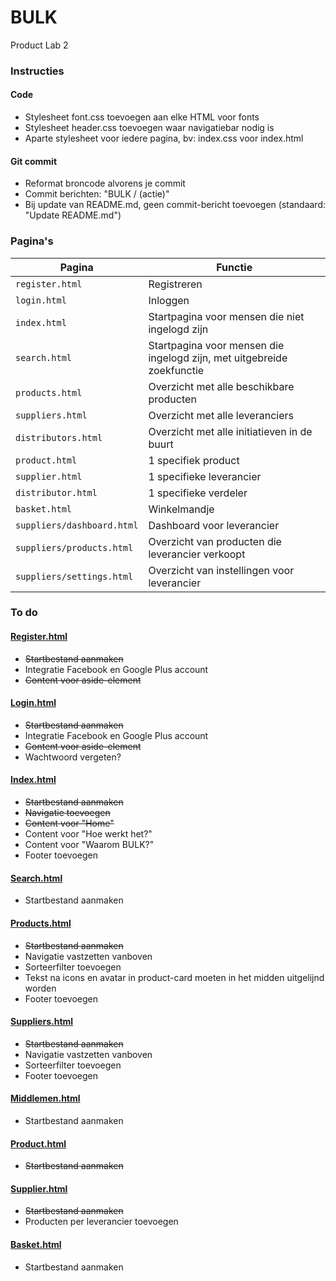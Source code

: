 # BULK
Product Lab 2

### Instructies

#### Code
* Stylesheet font.css toevoegen aan elke HTML voor fonts
* Stylesheet header.css toevoegen waar navigatiebar nodig is
* Aparte stylesheet voor iedere pagina, bv: index.css voor index.html

#### Git commit
* Reformat broncode alvorens je commit
* Commit berichten: "BULK / (actie)"
* Bij update van README.md, geen commit-bericht toevoegen (standaard: "Update README.md")

### Pagina's

Pagina | Functie
--- | ---
`register.html` | Registreren
`login.html` | Inloggen
`index.html` | Startpagina voor mensen die niet ingelogd zijn
`search.html` | Startpagina voor mensen die ingelogd zijn, met uitgebreide zoekfunctie
`products.html` | Overzicht met alle beschikbare producten
`suppliers.html`| Overzicht met alle leveranciers
`distributors.html` | Overzicht met alle initiatieven in de buurt
`product.html`| 1 specifiek product
`supplier.html`| 1 specifieke leverancier
`distributor.html` | 1 specifieke verdeler
`basket.html`| Winkelmandje
`suppliers/dashboard.html`| Dashboard voor leverancier
`suppliers/products.html`| Overzicht van producten die leverancier verkoopt
`suppliers/settings.html`| Overzicht van instellingen voor leverancier


### To do

#### [Register.html](https://lorientheunissen.github.io/bulk/register.html)
* ~~Startbestand aanmaken~~
* Integratie Facebook en Google Plus account
* ~~Content voor aside-element~~

#### [Login.html](https://lorientheunissen.github.io/bulk/login.html)
* ~~Startbestand aanmaken~~
* Integratie Facebook en Google Plus account
* ~~Content voor aside-element~~
* Wachtwoord vergeten?

#### [Index.html](https://lorientheunissen.github.io/bulk/index.html)
* ~~Startbestand aanmaken~~
* ~~Navigatie toevoegen~~
* ~~Content voor "Home"~~
* Content voor "Hoe werkt het?"
* Content voor "Waarom BULK?"
* Footer toevoegen

#### [Search.html](https://lorientheunissen.github.io/bulk/search.html)
* Startbestand aanmaken

#### [Products.html](https://lorientheunissen.github.io/bulk/products.html)
* ~~Startbestand aanmaken~~
* Navigatie vastzetten vanboven
* Sorteerfilter toevoegen
* Tekst na icons en avatar in product-card moeten in het midden uitgelijnd worden
* Footer toevoegen

#### [Suppliers.html](https://lorientheunissen.github.io/bulk/suppliers.html)
* ~~Startbestand aanmaken~~
* Navigatie vastzetten vanboven
* Sorteerfilter toevoegen
* Footer toevoegen

#### [Middlemen.html](https://lorientheunissen.github.io/bulk/middlemen.html)
* Startbestand aanmaken

#### [Product.html](https://lorientheunissen.github.io/bulk/product.html)
* ~~Startbestand aanmaken~~

#### [Supplier.html](https://lorientheunissen.github.io/bulk/supplier.html)
* ~~Startbestand aanmaken~~
* Producten per leverancier toevoegen

#### [Basket.html](https://lorientheunissen.github.io/bulk/basket.html)
* Startbestand aanmaken

